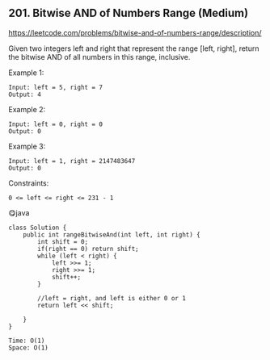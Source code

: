 ## 201. Bitwise AND of Numbers Range (Medium)
https://leetcode.com/problems/bitwise-and-of-numbers-range/description/

Given two integers left and right that represent the range [left, right], return the bitwise AND of all numbers in this range, inclusive.

 

Example 1:

    Input: left = 5, right = 7
    Output: 4
Example 2:

    Input: left = 0, right = 0
    Output: 0
Example 3:

    Input: left = 1, right = 2147483647
    Output: 0
 

Constraints:

    0 <= left <= right <= 231 - 1
  
  😋java
  
    class Solution {
        public int rangeBitwiseAnd(int left, int right) {
            int shift = 0;
            if(right == 0) return shift;
            while (left < right) {
                left >>= 1;
                right >>= 1;
                shift++;
            }

            //left = right, and left is either 0 or 1
            return left << shift;
    
        }
    }
    
    Time: O(1)
    Space: O(1)
